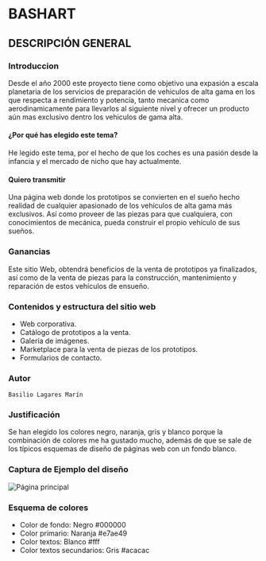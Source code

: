 # BASHART

## DESCRIPCIÓN GENERAL

### Introduccion

Desde el año 2000 este proyecto tiene como objetivo una expasión a escala planetaria de los servicios de preparación de vehiculos de alta gama en los que respecta
a rendimiento y potencia, tanto mecanica como aerodinamicamente para llevarlos al siguiente nivel y ofrecer un producto aún mas exclusivo dentro los vehiculos de gama alta.

#### ¿Por qué has elegido este tema?

He legido este tema, por el hecho de que los coches es una pasión desde la infancia y el mercado de nicho que hay actualmente.

#### Quiero transmitir

Una página web donde los prototipos se convierten en el sueño hecho realidad de cualquier apasionado de los vehículos de alta gama más exclusivos.
Así como proveer de las piezas para que cualquiera, con conocimientos de mecánica, pueda construir el propio vehículo de sus sueños.

### Ganancias

Este sitio Web, obtendrá beneficios de la venta de prototipos ya finalizados, así como de la venta de piezas para la construcción, mantenimiento y reparación
de estos vehículos de ensueño.

### Contenidos y estructura del sitio web

- Web corporativa.
- Catálogo de prototipos a la venta.
- Galería de imágenes.
- Marketplace para la venta de piezas de los prototipos.
- Formularios de contacto.

### Autor

    Basilio Lagares Marín

### Justificación

Se han elegido los colores negro, naranja, gris y blanco porque la combinación de colores me ha gustado mucho, además de que se sale de los típicos esquemas de diseño de páginas web con un fondo blanco.

### Captura de Ejemplo del diseño

![Página principal](image.png)

### Esquema de colores

- Color de fondo:
  Negro #000000
- Color primario:
  Naranja #e7ae49
- Color textos:
  Blanco #fff
- Color textos secundarios:
  Gris #acacac

###
